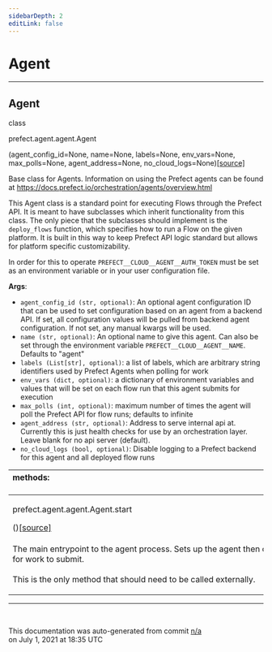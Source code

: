 ```yaml
---
sidebarDepth: 2
editLink: false
---
```

# Agent
---
 ## Agent
 <div class='class-sig' id='prefect-agent-agent-agent'><p class="prefect-sig">class </p><p class="prefect-class">prefect.agent.agent.Agent</p>(agent_config_id=None, name=None, labels=None, env_vars=None, max_polls=None, agent_address=None, no_cloud_logs=None)<span class="source"><a href="https://github.com/PrefectHQ/prefect/blob/master/src/prefect/agent/agent.py#L80">[source]</a></span></div>

Base class for Agents. Information on using the Prefect agents can be found at https://docs.prefect.io/orchestration/agents/overview.html

This Agent class is a standard point for executing Flows through the Prefect API. It is meant to have subclasses which inherit functionality from this class. The only piece that the subclasses should implement is the `deploy_flows` function, which specifies how to run a Flow on the given platform. It is built in this way to keep Prefect API logic standard but allows for platform specific customizability.

In order for this to operate `PREFECT__CLOUD__AGENT__AUTH_TOKEN` must be set as an environment variable or in your user configuration file.

**Args**:     <ul class="args"><li class="args">`agent_config_id (str, optional)`: An optional agent configuration ID that can be used to set         configuration based on an agent from a backend API. If set, all configuration values will be         pulled from backend agent configuration. If not set, any manual kwargs will be used.     </li><li class="args">`name (str, optional)`: An optional name to give this agent. Can also be set through         the environment variable `PREFECT__CLOUD__AGENT__NAME`. Defaults to "agent"     </li><li class="args">`labels (List[str], optional)`: a list of labels, which are arbitrary string         identifiers used by Prefect Agents when polling for work     </li><li class="args">`env_vars (dict, optional)`: a dictionary of environment variables and values that will         be set on each flow run that this agent submits for execution     </li><li class="args">`max_polls (int, optional)`: maximum number of times the agent will poll the Prefect API         for flow runs; defaults to infinite     </li><li class="args">`agent_address (str, optional)`: Address to serve internal api at. Currently this is         just health checks for use by an orchestration layer. Leave blank for no api server         (default).     </li><li class="args">`no_cloud_logs (bool, optional)`: Disable logging to a Prefect backend for this agent         and all deployed flow runs</li></ul>

|methods: &nbsp;&nbsp;&nbsp;&nbsp;&nbsp;&nbsp;&nbsp;&nbsp;&nbsp;&nbsp;&nbsp;&nbsp;&nbsp;&nbsp;&nbsp;&nbsp;&nbsp;&nbsp;&nbsp;&nbsp;&nbsp;&nbsp;&nbsp;&nbsp;&nbsp;&nbsp;&nbsp;&nbsp;&nbsp;&nbsp;&nbsp;&nbsp;&nbsp;&nbsp;&nbsp;&nbsp;&nbsp;&nbsp;&nbsp;&nbsp;&nbsp;&nbsp;&nbsp;&nbsp;&nbsp;&nbsp;&nbsp;&nbsp;&nbsp;&nbsp;&nbsp;&nbsp;&nbsp;&nbsp;&nbsp;&nbsp;&nbsp;&nbsp;&nbsp;&nbsp;&nbsp;&nbsp;&nbsp;&nbsp;&nbsp;&nbsp;&nbsp;&nbsp;&nbsp;&nbsp;&nbsp;&nbsp;&nbsp;&nbsp;&nbsp;&nbsp;&nbsp;&nbsp;&nbsp;&nbsp;&nbsp;&nbsp;&nbsp;&nbsp;&nbsp;&nbsp;&nbsp;&nbsp;&nbsp;&nbsp;&nbsp;&nbsp;&nbsp;&nbsp;&nbsp;&nbsp;&nbsp;&nbsp;&nbsp;&nbsp;&nbsp;&nbsp;&nbsp;&nbsp;&nbsp;&nbsp;&nbsp;&nbsp;&nbsp;&nbsp;&nbsp;&nbsp;&nbsp;&nbsp;&nbsp;&nbsp;&nbsp;&nbsp;&nbsp;&nbsp;&nbsp;&nbsp;&nbsp;&nbsp;&nbsp;&nbsp;&nbsp;&nbsp;&nbsp;&nbsp;&nbsp;&nbsp;&nbsp;&nbsp;&nbsp;&nbsp;&nbsp;&nbsp;&nbsp;&nbsp;&nbsp;&nbsp;&nbsp;&nbsp;&nbsp;&nbsp;&nbsp;&nbsp;&nbsp;&nbsp;|
|:----|
 | <div class='method-sig' id='prefect-agent-agent-agent-start'><p class="prefect-class">prefect.agent.agent.Agent.start</p>()<span class="source"><a href="https://github.com/PrefectHQ/prefect/blob/master/src/prefect/agent/agent.py#L173">[source]</a></span></div>
<p class="methods">The main entrypoint to the agent process. Sets up the agent then continuously polls for work to submit.<br><br>This is the only method that should need to be called externally.</p>|

---
<br>


<p class="auto-gen">This documentation was auto-generated from commit <a href='https://github.com/PrefectHQ/prefect/commit/n/a'>n/a</a> </br>on July 1, 2021 at 18:35 UTC</p>